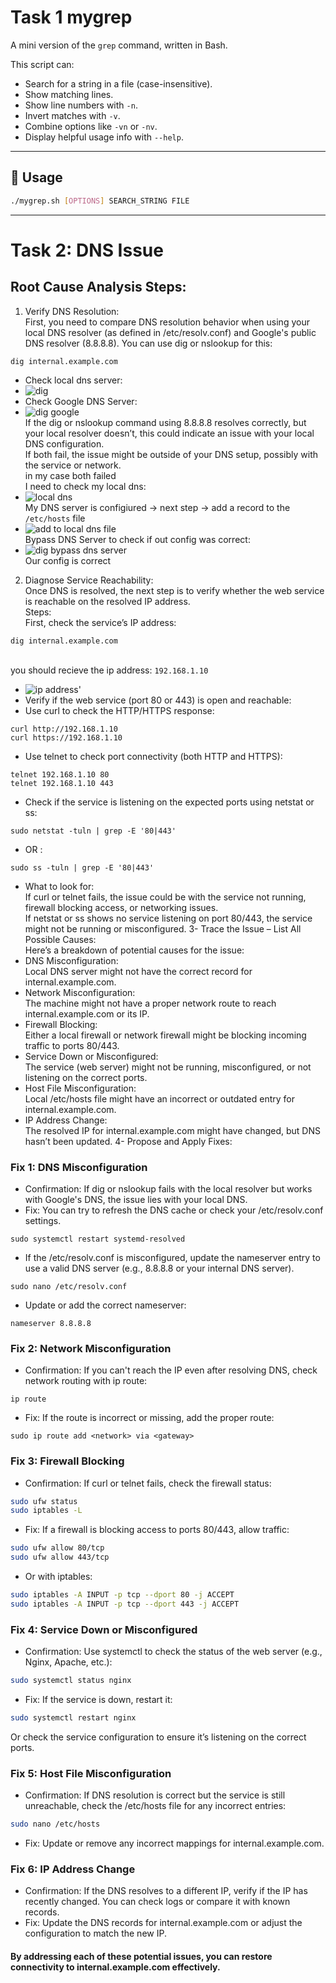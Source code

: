 # Task 1 mygrep

A mini version of the `grep` command, written in Bash.

This script can:
- Search for a string in a file (case-insensitive).
- Show matching lines.
- Show line numbers with `-n`.
- Invert matches with `-v`.
- Combine options like `-vn` or `-nv`.
- Display helpful usage info with `--help`.

---

## 📜 Usage

```bash
./mygrep.sh [OPTIONS] SEARCH_STRING FILE
```
---

# Task 2: DNS Issue

## Root Cause Analysis Steps:

1. Verify DNS Resolution:
<br/>First, you need to compare DNS resolution behavior when using your local DNS resolver (as defined in /etc/resolv.conf) and Google's public DNS resolver (8.8.8.8). You can use dig or nslookup for this:
```shell
dig internal.example.com
```
- Check local dns server:
- ![dig](https://github.com/user-attachments/assets/7af1981e-640d-4987-ab56-ac73c4b495bc)
- Check Google DNS Server:
- ![dig google](https://github.com/user-attachments/assets/aad340ce-84c1-4abc-b7bc-965e9d32d637)
<br/>If the dig or nslookup command using 8.8.8.8 resolves correctly, but your local resolver doesn’t, this could indicate an issue with your local DNS configuration.
<br/>If both fail, the issue might be outside of your DNS setup, possibly with the service or network.
<br/>in my case both failed
<br/>I need to check my local dns:
- ![local dns](https://github.com/user-attachments/assets/debdb079-2940-4c7f-9da0-9b6953fdb4be)
<br/>My DNS server is configiured -> next step -> add a record to the `/etc/hosts` file
- ![add to local dns file](https://github.com/user-attachments/assets/b9bd09b2-c2b0-47e8-8e2b-f70e9e58de8a)
<br/>Bypass DNS Server to check if out config was correct:
- ![dig bypass dns server](https://github.com/user-attachments/assets/c8f5ce59-38c3-4c2b-a3c4-5f06fcb0d802)
<br/>Our config is correct<br/>
2. Diagnose Service Reachability:
<br/>Once DNS is resolved, the next step is to verify whether the web service is reachable on the resolved IP address.
<br/>Steps:
<br/>First, check the service’s IP address:
```shell
dig internal.example.com
```
<br/>you should recieve the ip address: `192.168.1.10`
- ![ip address'](https://github.com/user-attachments/assets/7b5c1dda-2ce3-480f-accc-58fd53e15a64)
- Verify if the web service (port 80 or 443) is open and reachable:
- Use curl to check the HTTP/HTTPS response:
```shell
curl http://192.168.1.10
curl https://192.168.1.10
```
- Use telnet to check port connectivity (both HTTP and HTTPS):
```shell
telnet 192.168.1.10 80
telnet 192.168.1.10 443
```
- Check if the service is listening on the expected ports using netstat or ss:
```shell
sudo netstat -tuln | grep -E '80|443'
```
- OR :
```shell
sudo ss -tuln | grep -E '80|443'
``` 
- What to look for:
<br/>If curl or telnet fails, the issue could be with the service not running, firewall blocking access, or networking issues.
<br/>If netstat or ss shows no service listening on port 80/443, the service might not be running or misconfigured.
3- Trace the Issue – List All Possible Causes:
<br/>Here’s a breakdown of potential causes for the issue:
- DNS Misconfiguration:
<br/>Local DNS server might not have the correct record for internal.example.com.
- Network Misconfiguration:
<br/>The machine might not have a proper network route to reach internal.example.com or its IP.
- Firewall Blocking:
<br/>Either a local firewall or network firewall might be blocking incoming traffic to ports 80/443.
- Service Down or Misconfigured:
<br/>The service (web server) might not be running, misconfigured, or not listening on the correct ports.
- Host File Misconfiguration:
<br/>Local /etc/hosts file might have an incorrect or outdated entry for internal.example.com.
- IP Address Change:
<br/>The resolved IP for internal.example.com might have changed, but DNS hasn’t been updated.
4- Propose and Apply Fixes:
### Fix 1: DNS Misconfiguration
- Confirmation: If dig or nslookup fails with the local resolver but works with Google's DNS, the issue lies with your local DNS.
- Fix: You can try to refresh the DNS cache or check your /etc/resolv.conf settings.
```shell
sudo systemctl restart systemd-resolved
```
- If the /etc/resolv.conf is misconfigured, update the nameserver entry to use a valid DNS server (e.g., 8.8.8.8 or your internal DNS server).
```shell
sudo nano /etc/resolv.conf
```
- Update or add the correct nameserver:
```shell
nameserver 8.8.8.8
```
### Fix 2: Network Misconfiguration
- Confirmation: If you can't reach the IP even after resolving DNS, check network routing with ip route:
```shell
ip route
```
- Fix: If the route is incorrect or missing, add the proper route:
```shell
sudo ip route add <network> via <gateway>
```
### Fix 3: Firewall Blocking
- Confirmation: If curl or telnet fails, check the firewall status:
```sh
sudo ufw status
sudo iptables -L
```
- Fix: If a firewall is blocking access to ports 80/443, allow traffic:
```sh
sudo ufw allow 80/tcp
sudo ufw allow 443/tcp
```
- Or with iptables:
```sh
sudo iptables -A INPUT -p tcp --dport 80 -j ACCEPT
sudo iptables -A INPUT -p tcp --dport 443 -j ACCEPT
```
### Fix 4: Service Down or Misconfigured
- Confirmation: Use systemctl to check the status of the web server (e.g., Nginx, Apache, etc.):
```sh
sudo systemctl status nginx
```
- Fix: If the service is down, restart it:
```sh
sudo systemctl restart nginx
```
Or check the service configuration to ensure it’s listening on the correct ports.
### Fix 5: Host File Misconfiguration
- Confirmation: If DNS resolution is correct but the service is still unreachable, check the /etc/hosts file for any incorrect entries:
```sh
sudo nano /etc/hosts
```
- Fix: Update or remove any incorrect mappings for internal.example.com.
### Fix 6: IP Address Change
- Confirmation: If the DNS resolves to a different IP, verify if the IP has recently changed. You can check logs or compare it with known records.
- Fix: Update the DNS records for internal.example.com or adjust the configuration to match the new IP.
#### By addressing each of these potential issues, you can restore connectivity to internal.example.com effectively.

















